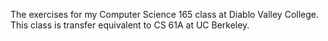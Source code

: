 The exercises for my Computer Science 165 class at Diablo Valley College.
This class is transfer equivalent to CS 61A at UC Berkeley.
